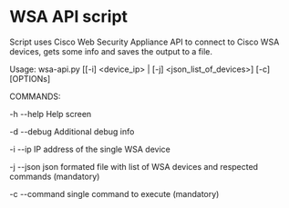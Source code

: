 # WSA API script

Script uses Cisco Web Security Appliance API to connect to Cisco WSA devices, gets some info and saves the output to a file.

Usage: wsa-api.py [[-i] <device_ip> | [-j] <json_list_of_devices>] [-c] <command>  [OPTIONs]

COMMANDS:

-h --help Help screen

-d --debug Additional debug info

-i --ip IP address of the single WSA device

-j --json json formated file with list of WSA devices and respected commands (mandatory)

-c --command single command to execute (mandatory)
